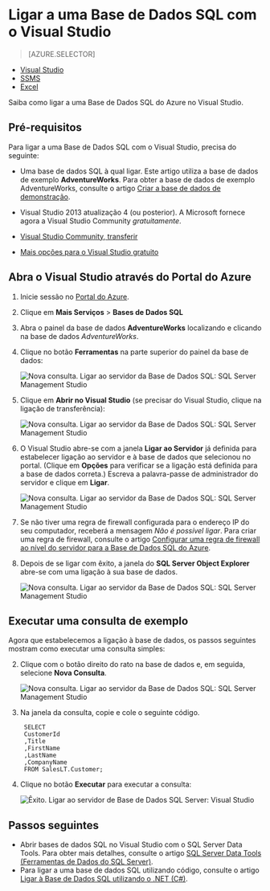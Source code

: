 <properties
    pageTitle="Ligar à Base de Dados SQL com uma consulta C# | Microsoft Azure"
    description="Escreva um programa C# para consultar e ligar à base de dados SQL. Informações sobre endereços IP, cadeias de ligação, início de sessão seguro e Visual Studio gratuito."
    services="sql-database"
    keywords="consulta da base de dados c#, consulta c#, ligar à base de dados, SQL C#"
    documentationCenter=""
    authors="stevestein"
    manager="jhubbard"
    editor=""/>

<tags
    ms.service="sql-database"
    ms.workload="data-management"
    ms.tgt_pltfrm="na"
    ms.devlang="dotnet"
    ms.topic="get-started-article"
    ms.date="08/17/2016"
    ms.author="stevestein"/>




# Ligar a uma Base de Dados SQL com o Visual Studio

> [AZURE.SELECTOR]
- [Visual Studio](sql-database-connect-query.md)
- [SSMS](sql-database-connect-query-ssms.md)
- [Excel](sql-database-connect-excel.md)

Saiba como ligar a uma Base de Dados SQL do Azure no Visual Studio. 

## Pré-requisitos


Para ligar a uma Base de Dados SQL com o Visual Studio, precisa do seguinte: 


- Uma base de dados SQL à qual ligar. Este artigo utiliza a base de dados de exemplo **AdventureWorks**. Para obter a base de dados de exemplo AdventureWorks, consulte o artigo [Criar a base de dados de demonstração](sql-database-get-started.md).


- Visual Studio 2013 atualização 4 (ou posterior). A Microsoft fornece agora a Visual Studio Community *gratuitamente*.
 - [Visual Studio Community, transferir](http://www.visualstudio.com/products/visual-studio-community-vs)
 - [Mais opções para o Visual Studio gratuito](http://www.visualstudio.com/products/free-developer-offers-vs.aspx)




## Abra o Visual Studio através do Portal do Azure


1. Inicie sessão no [Portal do Azure](https://portal.azure.com/).

2. Clique em **Mais Serviços** > **Bases de Dados SQL**
3. Abra o painel da base de dados **AdventureWorks** localizando e clicando na base de dados *AdventureWorks*.

6. Clique no botão **Ferramentas** na parte superior do painel da base de dados:

    ![Nova consulta. Ligar ao servidor da Base de Dados SQL: SQL Server Management Studio](./media/sql-database-connect-query/tools.png)

7. Clique em **Abrir no Visual Studio** (se precisar do Visual Studio, clique na ligação de transferência):

    ![Nova consulta. Ligar ao servidor da Base de Dados SQL: SQL Server Management Studio](./media/sql-database-connect-query/open-in-vs.png)


8. O Visual Studio abre-se com a janela **Ligar ao Servidor** já definida para estabelecer ligação ao servidor e à base de dados que selecionou no portal.  (Clique em **Opções** para verificar se a ligação está definida para a base de dados correta.) Escreva a palavra-passe de administrador do servidor e clique em **Ligar**.


    ![Nova consulta. Ligar ao servidor da Base de Dados SQL: SQL Server Management Studio](./media/sql-database-connect-query/connect.png)


8. Se não tiver uma regra de firewall configurada para o endereço IP do seu computador, receberá a mensagem *Não é possível ligar*. Para criar uma regra de firewall, consulte o artigo [Configurar uma regra de firewall ao nível do servidor para a Base de Dados SQL do Azure](sql-database-configure-firewall-settings.md).


9. Depois de se ligar com êxito, a janela do **SQL Server Object Explorer** abre-se com uma ligação à sua base de dados.

    ![Nova consulta. Ligar ao servidor da Base de Dados SQL: SQL Server Management Studio](./media/sql-database-connect-query/sql-server-object-explorer.png)


## Executar uma consulta de exemplo

Agora que estabelecemos a ligação à base de dados, os passos seguintes mostram como executar uma consulta simples:

2. Clique com o botão direito do rato na base de dados e, em seguida, selecione **Nova Consulta**.

    ![Nova consulta. Ligar ao servidor da Base de Dados SQL: SQL Server Management Studio](./media/sql-database-connect-query/new-query.png)

3. Na janela da consulta, copie e cole o seguinte código.

        SELECT
        CustomerId
        ,Title
        ,FirstName
        ,LastName
        ,CompanyName
        FROM SalesLT.Customer;

4. Clique no botão **Executar** para executar a consulta:

    ![Êxito. Ligar ao servidor de Base de Dados SQL Server: Visual Studio](./media/sql-database-connect-query/run-query.png)

## Passos seguintes

- Abrir bases de dados SQL no Visual Studio com o SQL Server Data Tools. Para obter mais detalhes, consulte o artigo [SQL Server Data Tools (Ferramentas de Dados do SQL Server)](https://msdn.microsoft.com/library/hh272686.aspx).
- Para ligar a uma base de dados SQL utilizando código, consulte o artigo [Ligar à Base de Dados SQL utilizando o .NET (C#)](sql-database-develop-dotnet-simple.md).






<!--HONumber=Sep16_HO3-->


